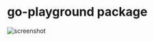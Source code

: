# go-playground package

![screenshot](https://cloud.githubusercontent.com/assets/529660/3278086/f28ce7c0-f3a4-11e3-9d25-8bfa5c304020.gif)
